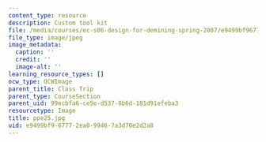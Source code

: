 ```yaml
---
content_type: resource
description: Custom tool kit
file: /media/courses/ec-s06-design-for-demining-spring-2007/e9499bf967772ea099467a3d70e2d2a8_ppe25.jpg
file_type: image/jpeg
image_metadata:
  caption: ''
  credit: ''
  image-alt: ''
learning_resource_types: []
ocw_type: OCWImage
parent_title: Class Trip
parent_type: CourseSection
parent_uid: 99ecbfa6-ce5e-d537-8b6d-181d91efeba3
resourcetype: Image
title: ppe25.jpg
uid: e9499bf9-6777-2ea0-9946-7a3d70e2d2a8
---
```

